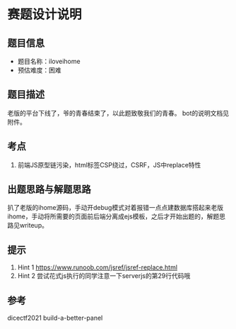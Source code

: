 # 赛题设计说明

## 题目信息

- 题目名称：iloveihome
- 预估难度：困难

## 题目描述

老版的平台下线了，爷的青春结束了，以此题致敬我们的青春。
bot的说明文档见附件。

## 考点

1. 前端JS原型链污染，html标签CSP绕过，CSRF，JS中replace特性

## 出题思路与解题思路

扒了老版的ihome源码，手动开debug模式对着报错一点点建数据库搭起来老版ihome，手动将所需要的页面前后端分离成ejs模板，之后才开始出题的，解题思路见writeup。

## 提示

1. Hint 1 https://www.runoob.com/jsref/jsref-replace.html
2. Hint 2 尝试花式js执行的同学注意一下serverjs的第29行代码哦

## 参考

dicectf2021 build-a-better-panel

